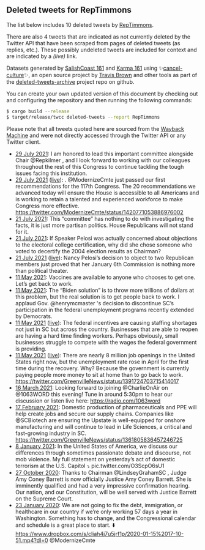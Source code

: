 ## Deleted tweets for RepTimmons

The list below includes 10 deleted tweets by
[RepTimmons](https://twitter.com/RepTimmons).

There are also 4 tweets that are indicated as not currently
deleted by the Twitter API that have been scraped from pages of deleted tweets (as replies, etc.).
These possibly undeleted tweets are included for context and are indicated by a _(live)_ link.


Datasets generated by [SalishCoast 161](https://twitter.com/SalishCoastA) and [Karma 161](https://twitter.com/KarmaOneSixOne)
using ✨[cancel-culture](https://github.com/travisbrown/cancel-culture)✨, an open source project by [Travis Brown](https://twitter.com/travisbrown) 
and other tools as part of the [deleted-tweets-archive](https://github.com/salcoast/deleted-tweets-archive/) project repo on github.

You can create your own updated version of this document by checking out and configuring the
repository and then running the following commands:

```bash
$ cargo build --release
$ target/release/twcc deleted-tweets --report RepTimmons
```

Please note that all tweets quoted here are sourced from the
[Wayback Machine](https://web.archive.org) and were not directly accessed through the Twitter API or
any Twitter client.

* [29 July 2021](https://web.archive.org/web/20210729180818/https://twitter.com/RepTimmons/status/1420798748905680900): I am honored to lead this important committee alongside Chair  @Repkilmer , and I look forward to working with our colleagues throughout the rest of this Congress to continue tackling the tough issues facing this institution.
* [29 July 2021](https://web.archive.org/web/20210729180818/https://twitter.com/RepTimmons/status/1420798748905680900) ([live](https://twitter.com/RepTimmons/status/1420798747269902339)): . @ModernizeCmte  just passed our first recommendations for the 117th Congress. The 20 recommendations we advanced today will ensure the House is accessible to all Americans and is working to retain a talented and experienced workforce to make Congress more effective. https://twitter.com/ModernizeCmte/status/1420771053886976002
* [21 July 2021](https://web.archive.org/web/20210721225150/https://twitter.com/RepTimmons/status/1417980606680535040): This “committee” has nothing to do with investigating the facts, it is just more partisan politics. House Republicans will not stand for it.
* [21 July 2021](https://web.archive.org/web/20210721225150/https://twitter.com/RepTimmons/status/1417980606680535040): If Speaker Pelosi was actually concerned about objections to the electoral college certification, why did she chose someone who voted to decertify the 2004 election results as Chairman?
* [21 July 2021](https://web.archive.org/web/20210721225150/https://twitter.com/RepTimmons/status/1417980606680535040) ([live](https://twitter.com/RepTimmons/status/1417980605673902084)): Nancy Pelosi’s decision to object to two Republican members just proved that her January 6th Commission is nothing more than political theater.
* [11 May 2021](https://web.archive.org/web/20210511234210/https://twitter.com/RepTimmons/status/1392263725386768386): Vaccines are available to anyone who chooses to get one. Let’s get back to work.
* [11 May 2021](https://web.archive.org/web/20210511234210/https://twitter.com/RepTimmons/status/1392263725386768386): The “Biden solution” is to throw more trillions of dollars at this problem, but the real solution is to get people back to work. I applaud Gov.  @henrymcmaster 's decision to discontinue SC’s participation in the federal unemployment programs recently extended by  Democrats.
* [11 May 2021](https://web.archive.org/web/20210511234210/https://twitter.com/RepTimmons/status/1392263725386768386) ([live](https://twitter.com/RepTimmons/status/1392263724438786053)): The federal incentives are causing staffing shortages not just in SC but across the country. Businesses that are able to reopen are having a hard time finding workers. Perhaps obviously, small businesses struggle to compete with the wages the federal government is providing.
* [11 May 2021](https://web.archive.org/web/20210511234210/https://twitter.com/RepTimmons/status/1392263725386768386) ([live](https://twitter.com/RepTimmons/status/1392263722966650881)): There are nearly 8 million job openings in the United States right now, but the unemployment rate rose in April for the first time during the recovery. Why? Because the government is currently paying people more money to sit at home than to go back to work. https://twitter.com/GreenvilleNews/status/1391724703715414017
* [16 March 2021](https://web.archive.org/web/20210316205517/https://twitter.com/RepTimmons/status/1371928023210065926): Looking forward to joining  @CharlieOnAir  on  @1063WORD  this evening! Tune in around 5:30pm to hear our discussion or listen live here:  https://radio.com/1063word
* [17 February 2021](https://web.archive.org/web/20210217232246/https://twitter.com/RepTimmons/status/1362180658957848576): Domestic production of pharmaceuticals and PPE will help create jobs and secure our supply chains. Companies like  @SCBiotech  are ensuring the Upstate is well-equipped for onshore manufacturing and will continue to lead in Life Sciences, a critical and fast-growing industry in SC. https://twitter.com/GreenvilleNews/status/1361805836457246725
* [ 8 January 2021](https://web.archive.org/web/20210108010445/https://twitter.com/RepTimmons/status/1347348140853178368): In the United States of America, we discuss our differences through sometimes passionate debate and discourse, not mob violence.  My full statement on yesterday’s act of domestic terrorism at the U.S. Capitol ⤵️ pic.twitter.com/O3ScpO6sU1
* [27 October 2020](https://web.archive.org/web/20201027003513/https://twitter.com/RepTimmons/status/1320885568977440769): Thanks to Chairman  @LindseyGrahamSC , Judge Amy Coney Barrett is now officially Justice Amy Coney Barrett. She is imminently qualified and had a very impressive confirmation hearing. Our nation, and our Constitution, will be well served with Justice Barrett on the Supreme Court.
* [23 January 2020](https://web.archive.org/web/20200123172249/https://twitter.com/RepTimmons/status/1220393844912590849): We are not going to fix the debt, immigration, or healthcare in our country if we’re only working 57 days a year in Washington. Something has to change, and the Congressional calendar and schedule is a great place to start. ⬇️   https://www.dropbox.com/s/cliah4j7u5jrf1p/2020-01-15%2017-10-51.mp4?dl=0    @ModernizeCmte
